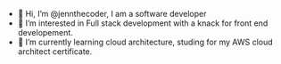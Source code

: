 - 👋 Hi, I’m @jennthecoder, I am a software developer 
- 👀 I’m interested in Full stack development with a knack for front end developement.
- 🌱 I’m currently learning cloud architecture, studing for my AWS cloud architect certificate.


<!---
jennthecoder/jennthecoder is a ✨ special ✨ repository because its `README.md` (this file) appears on your GitHub profile.
You can click the Preview link to take a look at your changes.
--->
